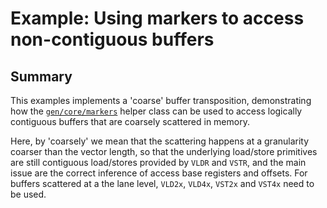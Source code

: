 # Example: Using markers to access non-contiguous buffers

## Summary

This examples implements a 'coarse' buffer transposition, demonstrating how the
[`gen/core/markers`](../../gen/core/markers.py) helper class can be used to access logically contiguous buffers that are coarsely scattered in memory.

Here, by 'coarsely' we mean that the scattering happens at a granularity coarser than the
vector length, so that the underlying load/store primitives are still contiguous load/stores provided by `VLDR` and
`VSTR`, and the main issue are the correct inference of access base registers and offsets. For buffers scattered at a
the lane level, `VLD2x`, `VLD4x`, `VST2x` and `VST4x` need to be used.
